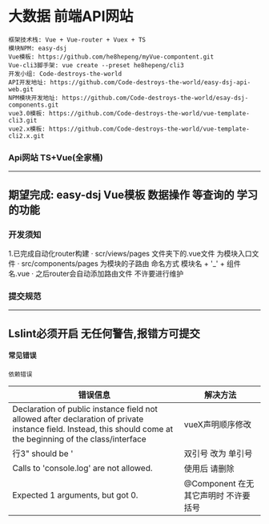 <!--
 * @Author: hepeng
 * @Date: 2020-01-07 14:58:39
 * @LastEditTime : 2020-01-13 16:49:13
 * @LastEditors  : Please set LastEditors
 * @Description: In User Settings Edit
 * @FilePath: \easy-dsj-api-web\README.md
 -->
# 大数据 前端API网站
    框架技术栈: Vue + Vue-router + Vuex + TS
    模块NPM: easy-dsj
    Vue模板: https://github.com/he8hepeng/myVue-compontent.git
    Vue-cli3脚手架: vue create --preset he8hepeng/cli3
    开发小组: Code-destroys-the-world
    API开发地址: https://github.com/Code-destroys-the-world/easy-dsj-api-web.git
    NPM模块开发地址: https://github.com/Code-destroys-the-world/esay-dsj-components.git
    vue3.0模板: https://github.com/Code-destroys-the-world/vue-template-cli3.git
    vue2.x模板: https://github.com/Code-destroys-the-world/vue-template-cli2.x.git

### Api网站 TS+Vue(全家桶)

---
期望完成: easy-dsj Vue模板 数据操作 等查询的 学习的功能
---

### 开发须知
1.已完成自动化router构建
· scr/views/pages 文件夹下的.vue文件 为模块入口文件
· src/components/pages 为模块的子路由 命名方式 模块名 + '_' + 组件名.vue
· 之后router会自动添加路由文件 不许要进行维护

### 提交规范
---
Lslint必须开启 无任何警告,报错方可提交
---


#### 常见错误

    依赖错误

| 错误信息                                                                                                                                                    | 解决方法                         |
| --------------------------------------------------------------------------------------------------------------------------------------------------------------- | ------------------------------------ |
| Declaration of public instance field not allowed after declaration of private instance field. Instead, this should come at the beginning of the class/interface | vueX声明顺序修改               |
| 行3" should be '                                                                                                                                               | 双引号 改为 单引号           |
| Calls to 'console.log' are not allowed.                                                                                                                         | 使用后 请删除                  |
| Expected 1 arguments, but got 0.                                                                                                                                | @Component 在无其它声明时 不许要括号 |


